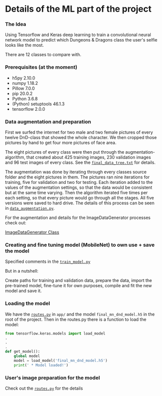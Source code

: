 # Details of the ML part of the project

### The Idea

Using Tensorflow and Keras deep learning to train a convolutional neural network model to predict
which Dungeons & Dragons class the user's selfie looks like the most.

There are 12 classes to compare with.

### Prerequisites (at the moment)

- h5py 2.10.0
- numpy 1.18.2
- Pillow 7.0.0
- pip 20.0.2
- Python 3.6.8
- (Python) setuptools 46.1.3
- tensorflow 2.0.0

### Data augmentation and preparation

First we surfed the internet for two male and two female pictures of every twelve DnD-class that showed the whole character. We then cropped those pictures by hand to get four more pictures of face area.

The eight pictures of every class were then put through the augmentation-algorithm, that created about 425 training images, 230 validation images and 96 test images of every class. See the [`final_data_tree.txt`](https://github.com/harrinupponen/wizardify/blob/master/final-model/final_data_tree.txt) for details.

The augmentation was done by iterating through every classes source folder and the eight pictures in them. The pictures ran nine iterations for training, five for validation and two for testing. Each iteration added to the values of the augmentation settings, so that the data would be consistent but at the same time varying. Then the algorithm iterated five times per each setting, so that every picture would go through all the stages. All five versions were saved to hard drive. The details of this process can be seen in [`data_augmentation.py`](https://github.com/harrinupponen/wizardify/blob/master/final-model/data_augmentation.py).

For the augmentation and details for the ImageDataGenerator processes check out:

[ImageDataGenerator Class](https://keras.io/api/preprocessing/image/)

### Creating and fine tuning model (MobileNet) to own use + save the model

Specified comments in the [`train_model.py`](https://github.com/harrinupponen/wizardify/blob/master/final-model/train_model.py)

But in a nutshell:

Create paths for training and validation data, prepare the data, import the pre-trained model, fine-tune it for own purposes, compile and fit the
new model and save it.

### Loading the model

We have the [`routes.py`](https://github.com/harrinupponen/wizardify/blob/latest/app/routes.py) in `app/` and the model
`final_mn_dnd_model.h5` in the root of the project.
Then in the routes.py there is a function to load the model:

```python
from tensorflow.keras.models import load_model
.
.
.
def get_model():
    global model
    model = load_model('final_mn_dnd_model.h5')
    print(' * Model loaded!')
```

### User's image preparation for the model

Check out the [`routes.py`](https://github.com/harrinupponen/wizardify/blob/latest/app/routes.py) for the details

